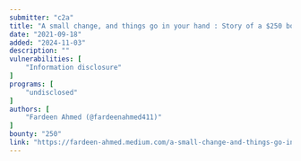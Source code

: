 ```yaml
---
submitter: "c2a"
title: "A small change, and things go in your hand : Story of a $250 bounty"
date: "2021-09-18"
added: "2024-11-03"
description: ""
vulnerabilities: [
    "Information disclosure"
]
programs: [
    "undisclosed"
]
authors: [
    "Fardeen Ahmed (@fardeenahmed411)"
]
bounty: "250"
link: "https://fardeen-ahmed.medium.com/a-small-change-and-things-go-in-your-hand-story-of-a-250-bounty-5ddc43c31463"
---
```




